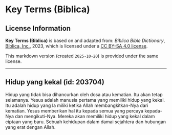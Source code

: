 # Key Terms (Biblica)

## License Information

**Key Terms (Biblica)** is based on and adapted from: _Biblica Bible Dictionary_, [Biblica, Inc.](https://www.biblica.com/), 2023, which is licensed under a [CC BY-SA 4.0 license](https://creativecommons.org/licenses/by-sa/4.0/legalcode.en).

This markdown version (created `2025-10-20`) is provided under the same license.



--------------------------------

## Hidup yang kekal (id: 203704)

Hidup yang tidak bisa dihancurkan oleh dosa atau kematian. Itu akan tetap selamanya. Yesus adalah manusia pertama yang memiliki hidup yang kekal. Itu adalah hidup yang Ia miliki ketika Allah membangkitkan\-Nya dari kematian. Yesus memberikan hal itu kepada semua yang percaya kepada\-Nya dan mengikuti\-Nya. Mereka akan memiliki hidup yang kekal dalam ciptaan yang baru. Sebuah kehidupan dalam damai sejahtera dan hubungan yang erat dengan Allah.


